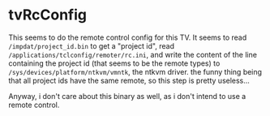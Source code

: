 # tvRcConfig

This seems to do the remote control config for this TV.
It seems to read `/impdat/project_id.bin` to get a "project id", read `/applications/tclconfig/remoter/rc.ini`, and write the content of the line containing the project id (that seems to be the remote types) to `/sys/devices/platform/ntkvm/vmntk`, the ntkvm driver. the funny thing being that all project ids have the same remote, so this step is pretty useless...

Anyway, i don't care about this binary as well, as i don't intend to use a remote control.
